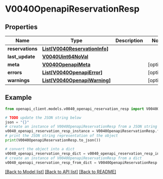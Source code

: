 # V0040OpenapiReservationResp


## Properties

Name | Type | Description | Notes
------------ | ------------- | ------------- | -------------
**reservations** | [**List[V0040ReservationInfo]**](V0040ReservationInfo.md) |  | 
**last_update** | [**V0040Uint64NoVal**](V0040Uint64NoVal.md) |  | 
**meta** | [**V0040OpenapiMeta**](V0040OpenapiMeta.md) |  | [optional] 
**errors** | [**List[V0040OpenapiError]**](V0040OpenapiError.md) |  | [optional] 
**warnings** | [**List[V0040OpenapiWarning]**](V0040OpenapiWarning.md) |  | [optional] 

## Example

```python
from openapi_client.models.v0040_openapi_reservation_resp import V0040OpenapiReservationResp

# TODO update the JSON string below
json = "{}"
# create an instance of V0040OpenapiReservationResp from a JSON string
v0040_openapi_reservation_resp_instance = V0040OpenapiReservationResp.from_json(json)
# print the JSON string representation of the object
print(V0040OpenapiReservationResp.to_json())

# convert the object into a dict
v0040_openapi_reservation_resp_dict = v0040_openapi_reservation_resp_instance.to_dict()
# create an instance of V0040OpenapiReservationResp from a dict
v0040_openapi_reservation_resp_from_dict = V0040OpenapiReservationResp.from_dict(v0040_openapi_reservation_resp_dict)
```
[[Back to Model list]](../README.md#documentation-for-models) [[Back to API list]](../README.md#documentation-for-api-endpoints) [[Back to README]](../README.md)


